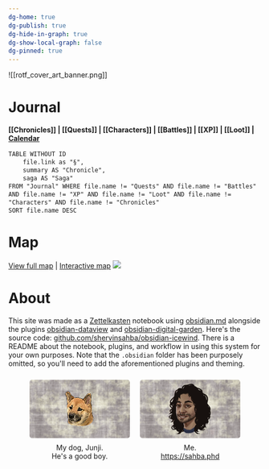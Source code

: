 ```yaml
---
dg-home: true
dg-publish: true
dg-hide-in-graph: true
dg-show-local-graph: false
dg-pinned: true
---
```

![[rotf_cover_art_banner.png]]
# Journal
**[[Chronicles]] | [[Quests]] |  [[Characters]] | [[Battles]] | [[XP]] | [[Loot]] | [Calendar](https://app.fantasy-calendar.com/calendars/38f9e3f5098bac1f655a4fb4241f35eb)**

```dataview
TABLE WITHOUT ID 
	file.link as "§",
	summary AS "Chronicle",
	saga AS "Saga" 
FROM "Journal" WHERE file.name != "Quests" AND file.name != "Battles" AND file.name != "XP" AND file.name != "Loot" AND file.name != "Characters" AND file.name != "Chronicles"
SORT file.name DESC
```

# Map 
[View full map](https://i.imgur.com/tQSddcj.jpeg) | [Interactive map](https://www.aidedd.org/atlas/index.php?map=I&l=1)
[![](https://i.imgur.com/tQSddcj.jpeg)](https://i.imgur.com/tQSddcj.jpeg)

# About
This site was made as a [Zettelkasten](https://en.wikipedia.org/wiki/Zettelkasten) notebook using [obsidian.md](https://obsidian.md) alongside the plugins [obsidian-dataview](https://blacksmithgu.github.io/obsidian-dataview/) and [obsidian-digital-garden](https://github.com/oleeskild/obsidian-digital-garden). Here's the source code: [github.com/shervinsahba/obsidian-icewind](https://github.com/shervinsahba/obsidian-icewind). There is a README about the notebook, plugins, and workflow in using this system for your own purposes. Note that the `.obsidian` folder has been purposely omitted, so you'll need to add the aforementioned plugins and theming.

<div style="display: flex; flex-wrap: wrap; align-items: center; justify-content: center;">
	<div style="display: flex; flex-direction: column; justify-content: center;align-items:center;">
		<img style="padding: 10px; border-radius: 15px;"  src="https://raw.githubusercontent.com/shervinsahba/obsidian-icewind/main/_attachments/slate_junji.png" />
		<center>My dog, Junji.<br>He's a good boy.</center>
	</div>
	<div style="display: flex; flex-direction: column; justify-content: center;align-items: center">
		<img style="padding: 10px; border-radius: 15px;" src="https://raw.githubusercontent.com/shervinsahba/obsidian-icewind/main/_attachments/slate_chum.png" />
			Me.<a href="https://syleria.netlify.app/">https://sahba.phd</a>
	</div>
</div>